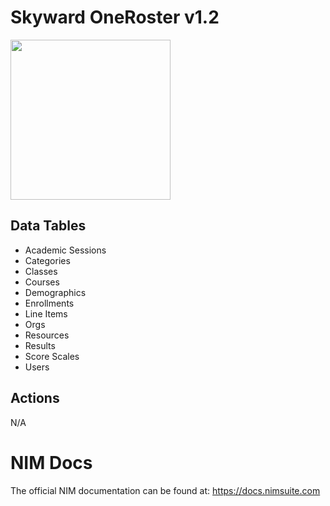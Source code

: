 # Skyward OneRoster v1.2
<img src="https://www.tools4ever.nl/connector-logos/skywardqmlativ-logo.png" width="256px" />

## Data Tables
- Academic Sessions
- Categories
- Classes
- Courses
- Demographics
- Enrollments
- Line Items
- Orgs
- Resources
- Results
- Score Scales
- Users

## Actions
N/A

# NIM Docs
The official NIM documentation can be found at: https://docs.nimsuite.com
